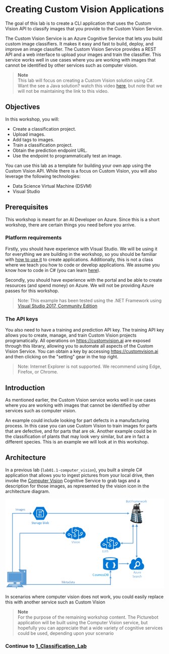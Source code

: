 # Creating Custom Vision Applications

The goal of this lab is to create a CLI application that uses the Custom Vision API to classify images that you provide to the Custom Vision Service. 

The Custom Vision Service is an Azure Cognitive Service that lets you build custom image classifiers. It makes it easy and fast to build, deploy, and improve an image classifier. The Custom Vision Service provides a REST API and a web interface to upload your images and train the classifier.  This service works well in use cases where you are working with images that cannot be identified by other services such as computer vision. 


> **Note**  
> This lab will focus on creating a Custom Vision solution using C#.
> Want the see a Java solution? watch this video [here](https://channel9.msdn.com/Shows/AI-Show/Azure-Custom-Vision-How-to-Train-and-Identify-Unique-Designs-or-Image-Content), but note that we will not be maintaining the link to this video.
 

## Objectives

In this workshop, you will:
- Create a classification project.
- Upload images.
- Add tags to images.
- Train a classification project.
- Obtain the prediction endpoint URL.
- Use the endpoint to programmatically test an image.

You can use this lab as a template for building your own app using the Custom Vision API. While there is a focus on Custom Vision, you will also leverage the following technologies:

- Data Science Virtual Machine (DSVM)
- Visual Studio

## Prerequisites

This workshop is meant for an AI Developer on Azure. Since this is a short workshop, there are certain things you need before you arrive.

### Platform requirements

Firstly, you should have experience with Visual Studio. We will be using it for everything we are building in the workshop, so you should be familiar with [how to use it](https://docs.microsoft.com/en-us/visualstudio/ide/visual-studio-ide) to create applications. Additionally, this is not a class where we teach you how to code or develop applications. We assume you know how to code in C# (you can learn [here](https://mva.microsoft.com/en-us/training-courses/c-fundamentals-for-absolute-beginners-16169?l=Lvld4EQIC_2706218949)).

Secondly, you should have experience with the portal and be able to create resources (and spend money) on Azure. We will not be providing Azure passes for this workshop.

>Note: This example has been tested using the .NET Framework using [Visual Studio 2017,
Community Edition](https://www.visualstudio.com/downloads/)

### The API keys

You also need to have a training and prediction API key. The training API key allows you to
create, manage, and train Custom Vision projects programatically. All operations
on <https://customvision.ai> are exposed through this library, allowing you to
automate all aspects of the Custom Vision Service. You can obtain a key by
accessing <https://customvision.ai> and then clicking on the
"setting" gear in the top right.

> Note: Internet Explorer is not supported. We recommend using Edge, Firefox, or Chrome.

## Introduction

As mentioned earlier, the Custom Vision service works well in use cases where you are working with images that cannot be identified by other services such as computer vision.

An example could include looking for part defects in a manufacturing process. In this case you can use Custom Vision to train images for parts that are defective, and for parts that are ok. Another example could be in the classification of plants that may look very similar, but are in fact a different species. This is an example we will look at in this workshop.

## Architecture

In a previous lab (`lab01.1-computer_vision`), you built a simple C# application that allows you to ingest pictures from your local drive, then invoke the [Computer Vision](https://www.microsoft.com/cognitive-services/en-us/computer-vision-api) Cognitive Service to grab tags and a description for those images, as represented by the vision icon in the architecture diagram.

![Architecture Diagram](./\Resources\Instructor\images/AI_Immersion_Arch.png)

In scenarios where computer vision does not work, you could easily replace this with another service such as Custom Vision

> **Note**  
> For the purpose of the remaining workshop content. The Picturebot application will be built using the Computer Vision service, but hopefully you can appreciate that a wide variety of cognitive services could be used, depending upon your scenario

### Continue to [1_Classification_Lab](./1_Classification_Lab.md)




